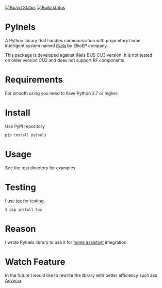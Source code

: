 [![Board Status](https://dev.azure.com/JH-Soft-Technology/56876c97-c932-49e4-9f94-ee53648b47f2/46ab7c1c-c809-440e-a908-a8bf4905312d/_apis/work/boardbadge/f600c878-c9b8-49eb-8b68-79918bbf1841?columnOptions=1)](https://dev.azure.com/JH-Soft-Technology/56876c97-c932-49e4-9f94-ee53648b47f2/_boards/board/t/46ab7c1c-c809-440e-a908-a8bf4905312d/Microsoft.RequirementCategory/)
[![Build status](https://dev.azure.com/JH-Soft-Technology/pyinels/_apis/build/status/Pyinels)](https://dev.azure.com/JH-Soft-Technology/pyinels/_build/latest?definitionId=6)

PyInels
========
A Python library that handles communication with proprietary home intelligent system
named [iNels](https://www.inels.com/) by ElkoEP company.

This package is developed against iNels BUS CU3 version. It is not tested on older
version CU2 and does not support RF components.

Requirements
============
For smooth using you need to have Python 3.7 or higher.

Install
=======
Use PyPI repository
```
pip install pyinels
```

Usage
=====
See the test directory for examples.

Testing
=======
I use [tox](https://tox.readthedocs.io) for testing.

```
$ pip install tox

```

Reason
======
I wrote PyInels library to use it for [home assistant](https://www.home-assistant.io/) integration.

Watch Feature
=============
In the future I would like to rewrite the library with better efficiency such ass [Asyncio](https://blog.heroku.com/python37-dataclasses-async-await#asyncio-and-the-code-async-code-code-await-code-keywords).
